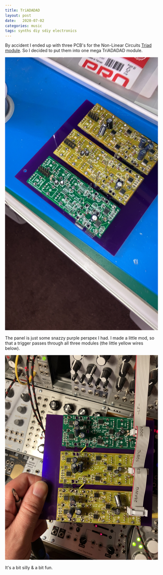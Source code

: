```yaml
---
title: TriADADAD
layout: post
date:   2020-07-02
categories: music
tags: synths diy sdiy electronics
---
```


By accident I ended up with three PCB's for the Non-Linear Circuits [Triad module](https://www.nonlinearcircuits.com/modules/triad). So I decided to put them into one mega TriADADAD module.

![TriADADAD](/images/B94B6871-13D6-4BCB-98FC-154A07E985D5.JPG)

The panel is just some snazzy purple perspex I had. I made a little mod, so that a trigger passes through all three modules (the little yellow wires below).

![Juiced up](/images/IMG_6037.jpg)

It's a bit silly & a bit fun.
